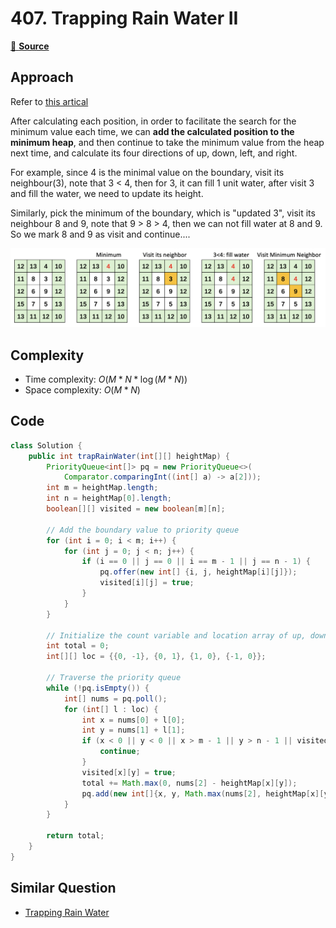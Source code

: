 # 407. Trapping Rain Water II

[🔗 **Source**](https://leetcode.com/problems/trapping-rain-water-ii/description/)

## Approach

Refer to [this artical](https://cloud.tencent.com/developer/article/2416271)

After calculating each position, in order to facilitate the search for the minimum value each time, we can **add the calculated position to the minimum heap**, and then continue to take the minimum value from the heap next time, and calculate its four directions of up, down, left, and right.

For example, since 4 is the minimal value on the boundary, visit its neighbour(3), note that 3 < 4, then for 3, it can fill 1 unit water, after visit 3 and fill the water, we need to update its height.

Similarly, pick the minimum of the boundary, which is "updated 3", visit its neighbour 8 and 9, note that 9 > 8 > 4, then we can not fill water at 8 and 9. So we mark 8 and 9 as visit and continue....

![](../../img/407.png)

## Complexity
- Time complexity: $O(M*N*\log(M*N))$
- Space complexity: $O(M*N)$

## Code
``` java linenums="1"
class Solution {
    public int trapRainWater(int[][] heightMap) {
        PriorityQueue<int[]> pq = new PriorityQueue<>(
            Comparator.comparingInt((int[] a) -> a[2]));
        int m = heightMap.length;
        int n = heightMap[0].length;
        boolean[][] visited = new boolean[m][n];

        // Add the boundary value to priority queue
        for (int i = 0; i < m; i++) {
            for (int j = 0; j < n; j++) {
                if (i == 0 || j == 0 || i == m - 1 || j == n - 1) {
                    pq.offer(new int[] {i, j, heightMap[i][j]});
                    visited[i][j] = true;
                }
            }
        }

        // Initialize the count variable and location array of up, down, left and right.
        int total = 0;
        int[][] loc = {{0, -1}, {0, 1}, {1, 0}, {-1, 0}};

        // Traverse the priority queue
        while (!pq.isEmpty()) {
            int[] nums = pq.poll();
            for (int[] l : loc) {
                int x = nums[0] + l[0];
                int y = nums[1] + l[1];
                if (x < 0 || y < 0 || x > m - 1 || y > n - 1 || visited[x][y]) {
                    continue;
                }
                visited[x][y] = true;
                total += Math.max(0, nums[2] - heightMap[x][y]);
                pq.add(new int[]{x, y, Math.max(nums[2], heightMap[x][y])});
            }
        }

        return total;
    }
}
```

## Similar Question

- [Trapping Rain Water](../1+/42.%20Trapping%20Rain%20Water.md)